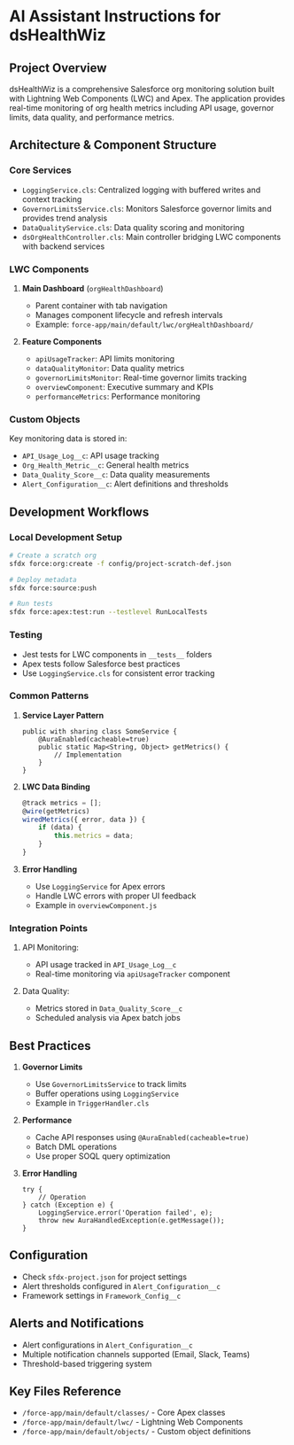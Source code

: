 # AI Assistant Instructions for dsHealthWiz

## Project Overview
dsHealthWiz is a comprehensive Salesforce org monitoring solution built with Lightning Web Components (LWC) and Apex. The application provides real-time monitoring of org health metrics including API usage, governor limits, data quality, and performance metrics.

## Architecture & Component Structure

### Core Services
- `LoggingService.cls`: Centralized logging with buffered writes and context tracking
- `GovernorLimitsService.cls`: Monitors Salesforce governor limits and provides trend analysis
- `DataQualityService.cls`: Data quality scoring and monitoring 
- `dsOrgHealthController.cls`: Main controller bridging LWC components with backend services

### LWC Components
1. **Main Dashboard** (`orgHealthDashboard`)
   - Parent container with tab navigation
   - Manages component lifecycle and refresh intervals
   - Example: `force-app/main/default/lwc/orgHealthDashboard/`

2. **Feature Components**
   - `apiUsageTracker`: API limits monitoring
   - `dataQualityMonitor`: Data quality metrics
   - `governorLimitsMonitor`: Real-time governor limits tracking
   - `overviewComponent`: Executive summary and KPIs
   - `performanceMetrics`: Performance monitoring

### Custom Objects
Key monitoring data is stored in:
- `API_Usage_Log__c`: API usage tracking
- `Org_Health_Metric__c`: General health metrics
- `Data_Quality_Score__c`: Data quality measurements
- `Alert_Configuration__c`: Alert definitions and thresholds

## Development Workflows

### Local Development Setup
```bash
# Create a scratch org
sfdx force:org:create -f config/project-scratch-def.json

# Deploy metadata
sfdx force:source:push

# Run tests
sfdx force:apex:test:run --testlevel RunLocalTests
```

### Testing
- Jest tests for LWC components in `__tests__` folders
- Apex tests follow Salesforce best practices
- Use `LoggingService.cls` for consistent error tracking

### Common Patterns

1. **Service Layer Pattern**
   ```apex
   public with sharing class SomeService {
       @AuraEnabled(cacheable=true)
       public static Map<String, Object> getMetrics() {
           // Implementation
       }
   }
   ```

2. **LWC Data Binding**
   ```javascript
   @track metrics = [];
   @wire(getMetrics)
   wiredMetrics({ error, data }) {
       if (data) {
           this.metrics = data;
       }
   }
   ```

3. **Error Handling**
   - Use `LoggingService` for Apex errors
   - Handle LWC errors with proper UI feedback
   - Example in `overviewComponent.js`

### Integration Points
1. API Monitoring:
   - API usage tracked in `API_Usage_Log__c`
   - Real-time monitoring via `apiUsageTracker` component
   
2. Data Quality:
   - Metrics stored in `Data_Quality_Score__c`
   - Scheduled analysis via Apex batch jobs

## Best Practices

1. **Governor Limits**
   - Use `GovernorLimitsService` to track limits
   - Buffer operations using `LoggingService`
   - Example in `TriggerHandler.cls`

2. **Performance**
   - Cache API responses using `@AuraEnabled(cacheable=true)`
   - Batch DML operations
   - Use proper SOQL query optimization

3. **Error Handling**
   ```apex
   try {
       // Operation
   } catch (Exception e) {
       LoggingService.error('Operation failed', e);
       throw new AuraHandledException(e.getMessage());
   }
   ```

## Configuration
- Check `sfdx-project.json` for project settings
- Alert thresholds configured in `Alert_Configuration__c`
- Framework settings in `Framework_Config__c`

## Alerts and Notifications
- Alert configurations in `Alert_Configuration__c`
- Multiple notification channels supported (Email, Slack, Teams)
- Threshold-based triggering system

## Key Files Reference
- `/force-app/main/default/classes/` - Core Apex classes
- `/force-app/main/default/lwc/` - Lightning Web Components
- `/force-app/main/default/objects/` - Custom object definitions
